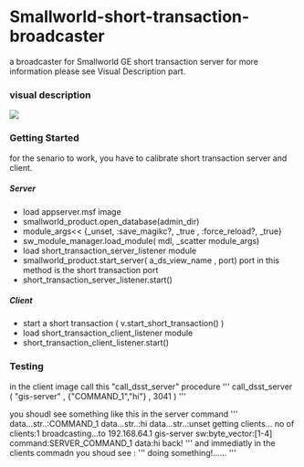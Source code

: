 # Smallworld-short-transaction-broadcaster
a broadcaster for Smallworld GE short transaction server for more information please see Visual Description part.

### visual description
![](https://github.com/Aramideh/Smallworld-short-transaction-broadcaster/blob/master/Module_Description.png)


### Getting Started

for the senario to work, you have to calibrate short transaction server and client.

##### Server
* load appserver.msf image
* smallworld_product.open_database(admin_dir)
* module_args<< {_unset, :save_magikc?, _true , :force_reload?, _true}
* sw_module_manager.load_module( mdl, _scatter module_args) 
* load short_transaction_server_listener module
* smallworld_product.start_server( a_ds_view_name , port) port in this method is the short transaction port
* short_transaction_server_listener.start()
##### Client
* start a short transaction ( v.start_short_transaction() )
* load short_transaction_client_listener module
* short_transaction_client_listener.start()

### Testing
in the client image call this "call_dsst_server" procedure 
'''
call_dsst_server ( "gis-server" , {"COMMAND_1","hi"} , 3041 )
'''

you shoudl see something like this in the server command
'''
data...str..:COMMAND_1
data...str..:hi
data...str..:unset
getting clients...
no of clients:1
broadcasting...to 192.168.64.1	gis-server	sw:byte_vector:[1-4]	command:SERVER_COMMAND_1	data:hi back!
'''
and immediatly in the clients commadn you shoud see :
'''
   doing something!......
'''


